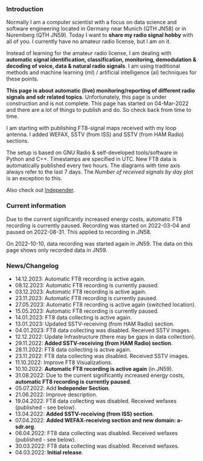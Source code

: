 ### Introduction

Normally I am a computer scientist with a focus on data science and software engineering located in Germany near Munich (QTH JN58) or in Nuremberg (QTH JN59). Today I want to **share my radio signal hobby** with all of you. I currently have no amateur radio license, but I am on it.

Instead of learning for the amateur radio license, I am dealing with **automatic signal identification, classification, monitoring, demodulation & decoding of voice, data & natural radio signals**. I am using traditional methods and machine learning (ml) / artificial intelligence (ai) techniques for these points.

**This page is about automatic (live) monitoring/reporting of different radio signals and sdr related topics**. Unfortunately, this page is under construction and is not complete. This page has started on 04-Mar-2022 and there are a lot of things to publish and do. So check back from time to time.

I am starting with publishing FT8-signal maps received with my loop antenna. I added WEFAX, SSTV (from ISS) and SSTV (from HAM Radio) sections.

The setup is based on GNU Radio & self-developed tools/software in Python and C++. Timestamps are specified in UTC. New FT8 data is automatically published every two hours. The diagrams with time axis always refer to the last 7 days. The *Number of received signals by day* plot is an exception to this.

Also check out [Independer](https://a-sdr.org/independer).

### Current information

Due to the current significantly increased energy costs, automatic FT8 recording is currently paused. Recording was started on 2022-03-04 and paused on 2022-08-31. This applied to recording in JN58.

On 2022-10-10, data recording was started again in JN59. The data on this page shows only recorded data in JN59.

### News/Changelog

- 14.12.2023: Automatic FT8 recording is active again.
- 08.12.2023: Automatic FT8 recording is currently paused.
- 03.12.2023: Automatic FT8 recording is active again.
- 23.11.2023: Automatic FT8 recording is currently paused.
- 27.05.2023: Automatic FT8 recording is active again (switched location).
- 15.05.2023: Automatic FT8 recording is currently paused.
- 14.01.2023: FT8 data collecting is active again.
- 13.01.2023: Updated SSTV-receiving (from HAM Radio) section.
- 04.01.2023: FT8 data collecting was disabled. Received SSTV images.
- 12.12.2022: Update Infrastructure (there may be gaps in data collection).
- 29.11.2022: **Added SSTV-receiving (from HAM Radio) section**.
- 28.11.2022: FT8 data collecting is active again.
- 23.11.2022: FT8 data collecting was disabled. Received SSTV images.
- 11.10.2022: Improve FT8 Visualizations.
- 10.10.2022: **Automatic FT8 recording is active again** (in JN59).
- 31.08.2022: Due to the current significantly increased energy costs, **automatic FT8 recording is currently paused**.
- 05.07.2022: Add **Independer Section**.
- 21.06.2022: Improve description.
- 19.04.2022: FT8 data collecting was disabled. Received wefaxes (published - see below).
- 13.04.2022: **Added  SSTV-receiving (from ISS) section**.
- 07.04.2022: **Added  WEFAX-receiving section and new domain: a-sdr.org**.
- 06.04.2022: FT8 data collecting was disabled. Received wefaxes (published - see below).
- 30.03.2022: FT8 data collecting was disabled. Received wefaxes.
- 04.03.2022: **Initial release**.
